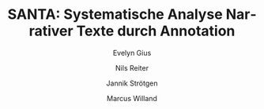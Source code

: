 ---
layout: pub
type: inproceedings
title: "SANTA: Systematische Analyse Narrativer Texte durch Annotation"
author:
- Evelyn Gius
- Nils Reiter
- Jannik Strötgen
- Marcus Willand
booktitle: "Book of Abstracts of DHd 2018"
year: 2018
lang: de
month: 2
address: Cologne, Germany
---